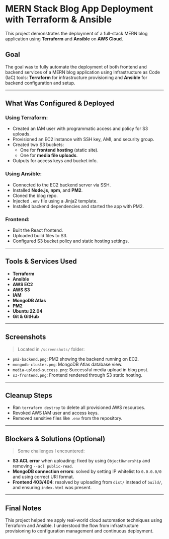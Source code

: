 # MERN Stack Blog App Deployment with Terraform & Ansible

This project demonstrates the deployment of a full-stack MERN blog application using **Terraform** and **Ansible** on **AWS Cloud**.

## Goal

The goal was to fully automate the deployment of both frontend and backend services of a MERN blog application using Infrastructure as Code (IaC) tools: **Terraform** for infrastructure provisioning and **Ansible** for backend configuration and setup.

---

## What Was Configured & Deployed

### Using **Terraform**:
- Created an IAM user with programmatic access and policy for S3 uploads.
- Provisioned an EC2 instance with SSH key, AMI, and security group.
- Created two S3 buckets:
  - One for **frontend hosting** (static site).
  - One for **media file uploads**.
- Outputs for access keys and bucket info.

### Using **Ansible**:
- Connected to the EC2 backend server via SSH.
- Installed **Node.js**, **npm**, and **PM2**.
- Cloned the blog repo.
- Injected `.env` file using a Jinja2 template.
- Installed backend dependencies and started the app with PM2.

### Frontend:
- Built the React frontend.
- Uploaded build files to S3.
- Configured S3 bucket policy and static hosting settings.

---

## Tools & Services Used

- **Terraform**
- **Ansible**
- **AWS EC2**
- **AWS S3**
- **IAM**
- **MongoDB Atlas**
- **PM2**
- **Ubuntu 22.04**
- **Git & GitHub**

---

## Screenshots

> Located in `/screenshots/` folder:

- `pm2-backend.png`: PM2 showing the backend running on EC2.
- `mongodb-cluster.png`: MongoDB Atlas database view.
- `media-upload-success.png`: Successful media upload in blog post.
- `s3-frontend.png`: Frontend rendered through S3 static hosting.

---

## Cleanup Steps

- Ran `terraform destroy` to delete all provisioned AWS resources.
- Revoked AWS IAM user and access keys.
- Removed sensitive files like `.env` from the repository.

---

## Blockers & Solutions (Optional)

> Some challenges I encountered:

- **S3 ACL error** when uploading: fixed by using `ObjectOwnership` and removing `--acl public-read`.
- **MongoDB connection errors**: solved by setting IP whitelist to `0.0.0.0/0` and using correct URI format.
- **Frontend 403/404**: resolved by uploading from `dist/` instead of `build/`, and ensuring `index.html` was present.

---

## Final Notes

This project helped me apply real-world cloud automation techniques using Terraform and Ansible. I understood the flow from infrastructure provisioning to configuration management and continuous deployment.
